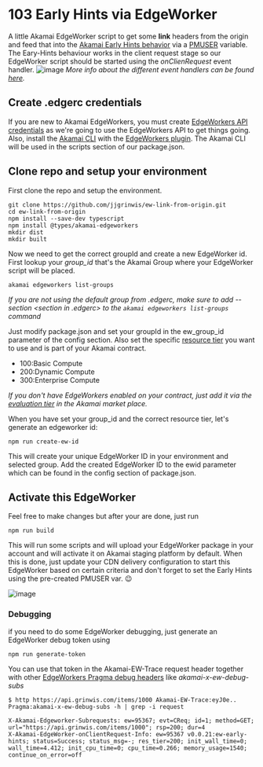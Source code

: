 # 103 Early Hints via EdgeWorker

A little Akamai EdgeWorker script to get some **link** headers from the origin and feed that into the [Akamai Early Hints behavior](https://techdocs.akamai.com/property-mgr/docs/early-hints) via a [PMUSER](https://techdocs.akamai.com/property-mgr/docs/user-defined-vars) variable.
The Eary-Hints behaviour works in the client request stage so our EdgeWorker script should be started using the *onClienRequest* event handler.
![image](https://github.com/user-attachments/assets/9f50d754-1b6c-4bb3-8bd7-12f12fb5e030)
*More info about the different event handlers can be found [here](https://techdocs.akamai.com/edgeworkers/docs/event-handler-functions).*

## Create .edgerc credentials
If you are new to Akamai EdgeWorkers, you must create [EdgeWorkers API credentials](https://techdocs.akamai.com/edgeworkers/reference/api-get-started) as we're going to use the EdgeWorkers API to get things going.
Also, install the [Akamai CLI](https://techdocs.akamai.com/developer/docs/about-clis) with the [EdgeWorkers plugin](https://techdocs.akamai.com/edgeworkers/docs/akamai-cli). The Akamai CLI will be used in the scripts section of our package.json.

## Clone repo and setup your environment
First clone the repo and setup the environment.
```
git clone https://github.com/jjgrinwis/ew-link-from-origin.git
cd ew-link-from-origin
npm install --save-dev typescript
npm install @types/akamai-edgeworkers
mkdir dist
mkdir built
```
Now we need to get the correct groupId and create a new EdgeWorker id. <br>
First lookup your *group_id* that's the Akamai Group where your EdgeWorker script will be placed.<br> 

```
akamai edgeworkers list-groups
```
*If you are not using the default group from .edgerc, make sure to add --section <section in .edgerc> to the ```akamai edgeworkers list-groups``` command*

Just modify package.json and set your groupId in the ew_group_id parameter of the config section. Also set the specific [resource tier](https://techdocs.akamai.com/edgeworkers/docs/resource-tier-limitations) you want to use and is part of your Akamai contract.

- 100:Basic Compute
- 200:Dynamic Compute
- 300:Enterprise Compute

*If you don't have EdgeWorkers enabled on your contract, just add it via the [evaluation tier](https://techdocs.akamai.com/edgeworkers/docs/add-edgeworkers-to-contract) in the Akamai market place.*


When you have set your group_id and the correct resource tier, let's generate an edgeworker id:
```
npm run create-ew-id
```
This will create your unique EdgeWorker ID in your environment and selected group. Add the created EdgeWorker ID to the ewid parameter which can be found in the config section of package.json.

## Activate this EdgeWorker
Feel free to make changes but after your are done, just run 
```
npm run build
```
This will run some scripts and will upload your EdgeWorker package in your account and will activate it on Akamai staging platform by default.
When this is done, just update your CDN delivery configuration to start this EdgeWorker based on certain criteria and don't forget to set the Early Hints using the pre-created PMUSER var. :wink:

![image](https://github.com/user-attachments/assets/58466b1b-9eaa-4548-8726-4a550b503de2)


### Debugging
if you need to do some EdgeWorker debugging, just generate an EdgeWorker debug token using
```
npm run generate-token
```
You can use that token in the Akamai-EW-Trace request header together with other [EdgeWorkers Pragma debug headers](https://techdocs.akamai.com/edgeworkers/docs/enable-enhanced-debug-headers) like *akamai-x-ew-debug-subs* 
```
$ http https://api.grinwis.com/items/1000 Akamai-EW-Trace:eyJ0e.. Pragma:akamai-x-ew-debug-subs -h | grep -i request

X-Akamai-Edgeworker-Subrequests: ew=95367; evt=CReq; id=1; method=GET; url="https://api.grinwis.com/items/1000"; rsp=200; dur=4
X-Akamai-EdgeWorker-onClientRequest-Info: ew=95367 v0.0.21:ew-early-hints; status=Success; status_msg=-; res_tier=200; init_wall_time=0; wall_time=4.412; init_cpu_time=0; cpu_time=0.266; memory_usage=1540; continue_on_error=off
```
